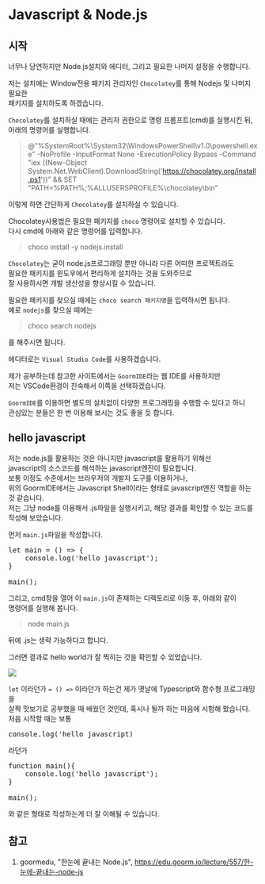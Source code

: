 # Javascript & Node.js

## 시작 

너무나 당연하지만 Node.js설치와 에디터, 그리고 필요한 나머지 설정을 수행합니다.

저는 설치에는 Window전용 패키지 관리자인 `Chocolatey`를 통해 Nodejs 및 나머지 필요한  
패키지를 설치하도록 하겠습니다.

`Chocolatey`를 설치하실 때에는 관리자 권한으로 명령 프롬프트(cmd)를 실행시킨 뒤,  
아래의 명령어를 실행합니다.

> @"%SystemRoot%\System32\WindowsPowerShell\v1.0\powershell.exe" -NoProfile -InputFormat None -ExecutionPolicy Bypass -Command "iex ((New-Object System.Net.WebClient).DownloadString('https://chocolatey.org/install.ps1'))" && SET "PATH=%PATH%;%ALLUSERSPROFILE%\chocolatey\bin"

이렇게 하면 간단하게 `Chocolatey`를 설치하실 수 있습니다.

Chocolatey사용법은 필요한 패키지를 `choco` 명령어로 설치할 수 있습니다.  
다시 cmd에 아래와 같은 명령어를 입력합니다.

> choco install -y nodejs.install

`Chocolatey`는 굳이 node.js프로그래밍 뿐만 아니라 다른 어떠한 프로젝트라도  
필요한 패키지를 윈도우에서 편리하게 설치하는 것을 도와주므로  
잘 사용하시면 개발 생산성을 향상시킬 수 있습니다.

필요한 패키지를 찾으실 때에는 `choco search 패키지명`을 입력하시면 됩니다.  
예로 `nodejs`를 찾으실 때에는

> choco search nodejs

를 해주시면 됩니다.

</hr>

에디터로는 `Visual Studio Code`를 사용하겠습니다.

제가 공부하는데 참고한 사이트에서는 `GoormIDE`라는 웹 IDE를 사용하지만  
저는 VSCode환경이 친숙해서 이쪽을 선택하겠습니다.

`GoormIDE`를 이용하면 별도의 설치없이 다양한 프로그래밍을 수행할 수 있다고 하니  
관심있는 분들은 한 번 이용해 보시는 것도 좋을 듯 합니다.  

## hello javascript

저는 node.js를 활용하는 것은 아니지만 javascript를 활용하기 위해선  
javascript의 소스코드를 해석하는 javascript엔진이 필요합니다.  
보통 이정도 수준에서는 브라우저의 개발자 도구를 이용하거나,  
위의 GoormIDE에서는 Javascript Shell이라는 형태로 javascript엔진 역할을 하는 것 같습니다.  
저는 그냥 node를 이용해서 .js파일을 실행시키고, 해당 결과를 확인할 수 있는 코드를 작성해 보았습니다.

먼저 `main.js`파일을 작성합니다.

<pre>
let main = () => {
    console.log('hello javascript');
}

main();
</pre>

그리고, cmd창을 열어 이 `main.js`이 존재하는 디렉토리로 이동 후, 아래와 같이  
명령어를 실행해 봅니다.

> node main.js

뒤에 .js는 생략 가능하다고 합니다.

그러면 결과로 hello world가 잘 찍히는 것을 확인할 수 있었습니다.

<img src='https://user-images.githubusercontent.com/57579709/103994440-5c686d00-51da-11eb-80c7-db3c87cfc906.png'>

`let` 이라던가 `= () =>` 이라던가 하는건 제가 옛날에 Typescript와 함수형 프로그래밍을  
살짝 맛보기로 공부했을 때 배웠던 것인데, 혹시나 될까 하는 마음에 시험해 봤습니다.  
처음 시작할 때는 보통  

<pre>
console.log('hello javascript)
</pre>

라던가  

<pre>
function main(){
    console.log('hello javascript');
}

main();
</pre>

와 같은 형태로 작성하는게 더 잘 이해될 수 있습니다.

## 참고

1. goormedu, "한눈에 끝내는 Node.js", https://edu.goorm.io/lecture/557/한-눈에-끝내는-node-js
